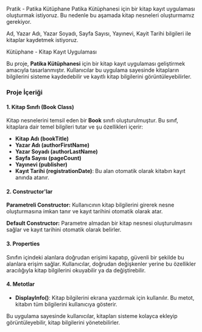 ﻿Pratik - Patika Kütüphane
Patika Kütüphanesi için bir kitap kayıt uygulaması oluşturmak istiyoruz. Bu nedenle bu aşamada kitap nesneleri oluşturmamız gerekiyor.

Ad, Yazar Adı, Yazar Soyadı, Sayfa Sayısı, Yayınevi, Kayit Tarihi bilgileri ile kitaplar kaydetmek istiyoruz.


Kütüphane - Kitap Kayıt Uygulaması

Bu proje, **Patika Kütüphanesi** için bir kitap kayıt uygulaması geliştirmek amacıyla tasarlanmıştır. Kullanıcılar bu uygulama sayesinde kitapların bilgilerini sisteme kaydedebilir ve kayıtlı kitap bilgilerini görüntüleyebilirler.

### Proje İçeriği

#### 1. Kitap Sınıfı (Book Class)
Kitap nesnelerini temsil eden bir **Book** sınıfı oluşturulmuştur. Bu sınıf, kitaplara dair temel bilgileri tutar ve şu özellikleri içerir:
- **Kitap Adı (bookTitle)**
- **Yazar Adı (authorFirstName)**
- **Yazar Soyadı (authorLastName)**
- **Sayfa Sayısı (pageCount)**
- **Yayınevi (publisher)**
- **Kayıt Tarihi (registrationDate)**: Bu alan otomatik olarak kitabın kayıt anında atanır.

#### 2. Constructor'lar
**Parametreli Constructor:**
Kullanıcının kitap bilgilerini girerek nesne oluşturmasına imkan tanır ve kayıt tarihini otomatik olarak atar.

**Default Constructor:**
Parametre almadan bir kitap nesnesi oluşturulmasını sağlar ve kayıt tarihini otomatik olarak belirler.

#### 3. Properties
Sınıfın içindeki alanlara doğrudan erişimi kapatıp, güvenli bir şekilde bu alanlara erişim sağlar. Kullanıcılar, doğrudan değişkenler yerine bu özellikler aracılığıyla kitap bilgilerini okuyabilir ya da değiştirebilir.

#### 4. Metotlar
- **DisplayInfo()**: Kitap bilgilerini ekrana yazdırmak için kullanılır. Bu metot, kitabın tüm bilgilerini kullanıcıya gösterir.

Bu uygulama sayesinde kullanıcılar, kitapları sisteme kolayca ekleyip görüntüleyebilir, kitap bilgilerini yönetebilirler.